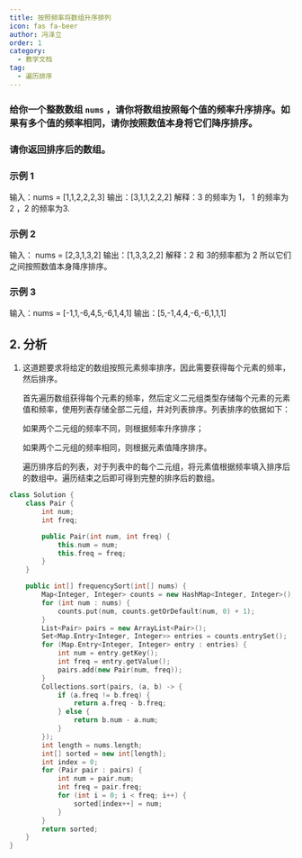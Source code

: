 ```yaml
---
title: 按照频率将数组升序排列
icon: fas fa-beer
author: 冯泽立
order: 1
category:
  - 教学文档
tag:
  - 遍历排序
---
```


### 给你一个整数数组 `nums` ，请你将数组按照每个值的频率升序排序。如果有多个值的频率相同，请你按照数值本身将它们降序排序。 

### 请你返回排序后的数组。

### 示例 1

输入：nums   =   [1,1,2,2,2,3]
输出：[3,1,1,2,2,2]
解释：3 的频率为 1， 1 的频率为 2 ，2 的频率为3.

### 示例 2

输入： nums   =   [2,3,1,3,2] 
输出：[1,3,3,2,2] 
解释：2 和 3的频率都为 2 所以它们之间按照数值本身降序排序。

### 示例 3

输入：nums   =   [-1,1,-6,4,5,-6,1,4,1]
输出：[5,-1,4,4,-6,-6,1,1,1]

## 2. 分析

1. 这道题要求将给定的数组按照元素频率排序，因此需要获得每个元素的频率，然后排序。

   首先遍历数组获得每个元素的频率，然后定义二元组类型存储每个元素的元素值和频率，使用列表存储全部二元组，并对列表排序。列表排序的依据如下：

   如果两个二元组的频率不同，则根据频率升序排序；

   如果两个二元组的频率相同，则根据元素值降序排序。

   遍历排序后的列表，对于列表中的每个二元组，将元素值根据频率填入排序后的数组中。遍历结束之后即可得到完整的排序后的数组。
   


```cpp
class Solution {
    class Pair {
        int num;
        int freq;

        public Pair(int num, int freq) {
            this.num = num;
            this.freq = freq;
        }
    }

    public int[] frequencySort(int[] nums) {
        Map<Integer, Integer> counts = new HashMap<Integer, Integer>();
        for (int num : nums) {
            counts.put(num, counts.getOrDefault(num, 0) + 1);
        }
        List<Pair> pairs = new ArrayList<Pair>();
        Set<Map.Entry<Integer, Integer>> entries = counts.entrySet();
        for (Map.Entry<Integer, Integer> entry : entries) {
            int num = entry.getKey();
            int freq = entry.getValue();
            pairs.add(new Pair(num, freq));
        }
        Collections.sort(pairs, (a, b) -> {
            if (a.freq != b.freq) {
                return a.freq - b.freq;
            } else {
                return b.num - a.num;
            }
        });
        int length = nums.length;
        int[] sorted = new int[length];
        int index = 0;
        for (Pair pair : pairs) {
            int num = pair.num;
            int freq = pair.freq;
            for (int i = 0; i < freq; i++) {
                sorted[index++] = num;
            }
        }
        return sorted;
    }
}

```




